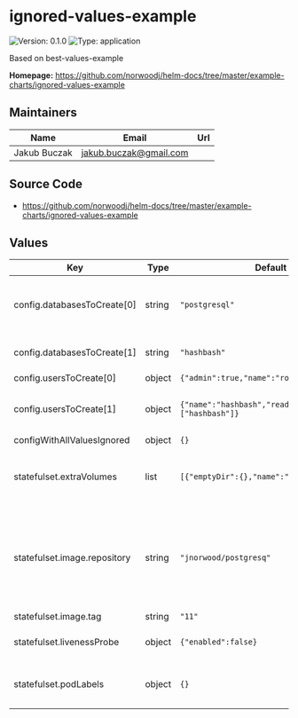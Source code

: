 # ignored-values-example

![Version: 0.1.0](https://img.shields.io/badge/Version-0.1.0-informational?style=flat-square) ![Type: application](https://img.shields.io/badge/Type-application-informational?style=flat-square)

Based on best-values-example

**Homepage:** <https://github.com/norwoodj/helm-docs/tree/master/example-charts/ignored-values-example>

## Maintainers

| Name | Email | Url |
| ---- | ------ | --- |
| Jakub Buczak | <jakub.buczak@gmail.com> |  |

## Source Code

* <https://github.com/norwoodj/helm-docs/tree/master/example-charts/ignored-values-example>

## Values

| Key | Type | Default | Description |
|-----|------|---------|-------------|
| config.databasesToCreate[0] | string | `"postgresql"` | default database for storage of database metadata |
| config.databasesToCreate[1] | string | `"hashbash"` | database for the [hashbash](https://github.com/norwoodj/hashbash) project |
| config.usersToCreate[0] | object | `{"admin":true,"name":"root"}` | admin user |
| config.usersToCreate[1] | object | `{"name":"hashbash","readwriteDatabases":["hashbash"]}` | user with access to the database with the same name |
| configWithAllValuesIgnored | object | `{}` |  |
| statefulset.extraVolumes | list | `[{"emptyDir":{},"name":"data"}]` | Additional volumes to be mounted into the database container |
| statefulset.image.repository | string | `"jnorwood/postgresq"` | Image to use for deploying, must support an entrypoint which creates users/databases from appropriate config files |
| statefulset.image.tag | string | `"11"` |  |
| statefulset.livenessProbe | object | `{"enabled":false}` | Configure the healthcheck for the database |
| statefulset.podLabels | object | `{}` | The labels to be applied to instances of the database |

